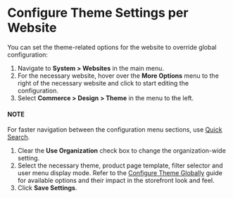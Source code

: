 <a id="configuration-commerce-design-theme-theme-settings-website"></a>

# Configure Theme Settings per Website

You can set the theme-related options for the website to override global configuration:

1. Navigate to **System > Websites** in the main menu.
2. For the necessary website, hover over the <i class="fa fa-ellipsis-h fa-lg" aria-hidden="true"></i> **More Options** menu to the right of the necessary website and click <i class="fas fa-cog" aria-hidden="true"></i> to start editing the configuration.
3. Select **Commerce > Design > Theme** in the menu to the left.

#### NOTE
For faster navigation between the configuration menu sections, use [Quick Search](../../../../configuration/quick-search.md#user-guide-system-configuration-quick-search).

1. Clear the **Use Organization** check box to change the organization-wide setting.
2. Select the necessary theme, product page template, filter selector and user menu display mode. Refer to the [Configure Theme Globally](../../../../configuration/commerce/design/theme-global.md#configuration-commerce-design-theme-theme-settings-globally) guide for available options and their impact in the storefront look and feel.
3. Click **Save Settings**.

<!-- fa-bars = fa-navicon -->
<!-- Ic Tiles is used as Set As Default in saved views, and as tiles in display layout options -->
<!-- IcPencil refers to Rename in Commerce and Inline Editing in CRM -->
<!-- Check mark in the square. -->
<!-- SortDesc is also used as drop-down arrow -->
